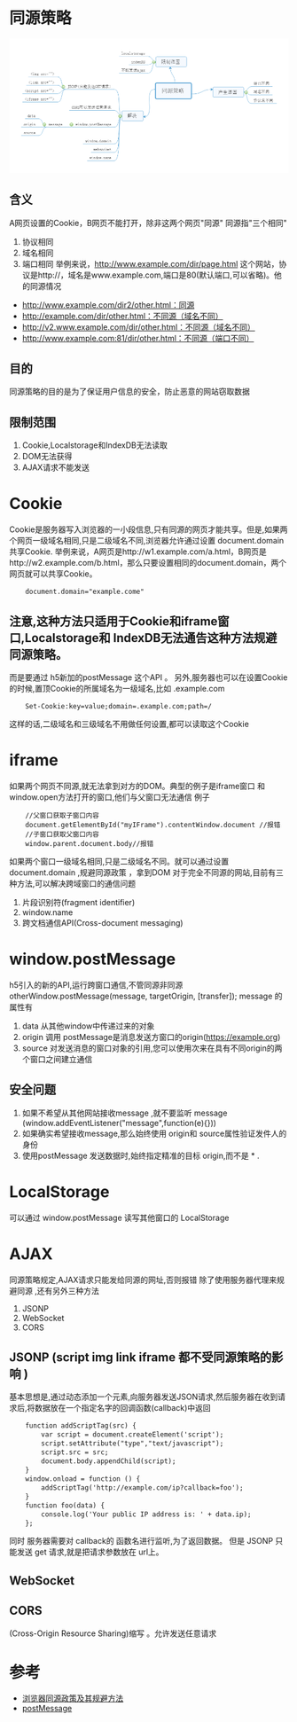 # 同源策略
![sameorignMap](../images/sameorignMap.png "sameorignMap")
## 含义 
A网页设置的Cookie，B网页不能打开，除非这两个网页"同源"
同源指"三个相同"
1. 协议相同
2. 域名相同
3. 端口相同
举例来说，http://www.example.com/dir/page.html 这个网站，协议是http://，域名是www.example.com,端口是80(默认端口,可以省略)。他的同源情况
* http://www.example.com/dir2/other.html：同源
* http://example.com/dir/other.html：不同源（域名不同）
* http://v2.www.example.com/dir/other.html：不同源（域名不同）
* http://www.example.com:81/dir/other.html：不同源（端口不同）
## 目的
同源策略的目的是为了保证用户信息的安全，防止恶意的网站窃取数据
## 限制范围
1. Cookie,Localstorage和IndexDB无法读取
2. DOM无法获得
3. AJAX请求不能发送
# Cookie 
Cookie是服务器写入浏览器的一小段信息,只有同源的网页才能共享。但是,如果两个网页一级域名相同,只是二级域名不同,浏览器允许通过设置 document.domain 共享Cookie.
举例来说，A网页是http://w1.example.com/a.html，B网页是http://w2.example.com/b.html，那么只要设置相同的document.domain，两个网页就可以共享Cookie。
```
    document.domain="example.come"
```
## 注意,这种方法只适用于Cookie和iframe窗口,Localstorage和 IndexDB无法通告这种方法规避同源策略。
而是要通过 h5新加的postMessage 这个API 。
另外,服务器也可以在设置Cookie的时候,置顶Cookie的所属域名为一级域名,比如 .example.com
```
    Set-Cookie:key=value;domain=.example.com;path=/
```
这样的话,二级域名和三级域名不用做任何设置,都可以读取这个Cookie
# iframe
如果两个网页不同源,就无法拿到对方的DOM。典型的例子是iframe窗口 和 window.open方法打开的窗口,他们与父窗口无法通信
例子
```
    //父窗口获取子窗口内容
    document.getElementById("myIFrame").contentWindow.document //报错
    //子窗口获取父窗口内容
    window.parent.document.body//报错
```
如果两个窗口一级域名相同,只是二级域名不同。就可以通过设置 document.domain ,规避同源政策 ，拿到DOM
对于完全不同源的网站,目前有三种方法,可以解决跨域窗口的通信问题
1. 片段识别符(fragment identifier)
2. window.name
3. 跨文档通信API(Cross-document messaging)
# window.postMessage 
h5引入的新的API,运行跨窗口通信,不管同源非同源
otherWindow.postMessage(message, targetOrigin, [transfer]);
message 的属性有 
1. data 
从其他window中传递过来的对象
2. origin
调用 postMessage是消息发送方窗口的origin(https://example.org)
3. source 
对发送消息的窗口对象的引用,您可以使用次来在具有不同origin的两个窗口之间建立通信
## 安全问题
1. 如果不希望从其他网站接收message ,就不要监听 message (window.addEventListener("message",function(e){}))
2. 如果确实希望接收message,那么始终使用 origin和 source属性验证发件人的身份
3. 使用postMessage 发送数据时,始终指定精准的目标 origin,而不是 * .
# LocalStorage
可以通过 window.postMessage 读写其他窗口的 LocalStorage
# AJAX 
同源策略规定,AJAX请求只能发给同源的网址,否则报错
除了使用服务器代理来规避同源 ,还有另外三种方法
1. JSONP
2. WebSocket
3. CORS
## JSONP (script img link iframe 都不受同源策略的影响 )
基本思想是,通过动态添加一个<script></script>元素,向服务器发送JSON请求,然后服务器在收到请求后,将数据放在一个指定名字的回调函数(callback)中返回
```
    function addScriptTag(src) {
        var script = document.createElement('script');
        script.setAttribute("type","text/javascript");
        script.src = src;
        document.body.appendChild(script);
    }
    window.onload = function () {
        addScriptTag('http://example.com/ip?callback=foo');
    }
    function foo(data) {
        console.log('Your public IP address is: ' + data.ip);
    };
```
同时 服务器需要对 callback的 函数名进行监听,为了返回数据。
但是 JSONP 只能发送 get 请求,就是把请求参数放在 url上。
## WebSocket
## CORS
(Cross-Origin Resource Sharing)缩写 。允许发送任意请求

# 参考
* [浏览器同源政策及其规避方法](http://www.ruanyifeng.com/blog/2016/04/same-origin-policy.html)
* [postMessage](https://developer.mozilla.org/zh-CN/docs/Web/API/Window/postMessage)